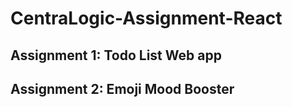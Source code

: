 # CentraLogic-Assignment-React

## Assignment 1: Todo List Web app
## Assignment 2: Emoji Mood Booster
